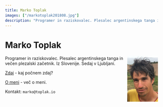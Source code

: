 ```yaml
---
title: Marko Toplak
images: ["/markotoplak201808.jpg"]
description: "Programer in raziskovalec. Plesalec argentinskega tanga in večen plezalski začetnik. "
---
```


# Marko Toplak

[<img src="/markotoplak201808_h200.jpg" style="max-width: 20%; float:right; margin-left: 3px;" alt="Marko Toplak's headshot" />](/markotoplak201808.jpg)
Programer in raziskovalec. Plesalec argentinskega tanga in
večen plezalski začetnik. Iz Slovenije. Sedaj v Ljubljani.

[Zdaj](/zdaj/) - kaj počnem zdaj?

[O meni](/o/) - več o meni.

Kontakt: `marko@toplak.io`
